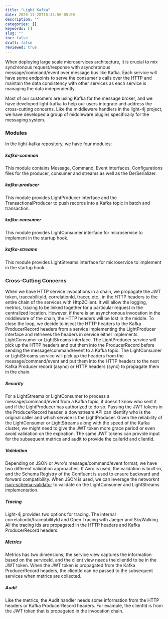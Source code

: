 ```yaml
---
title: "Light Kafka"
date: 2020-11-28T15:34:56-05:00
description: ""
categories: []
keywords: []
slug: ""
toc: false
draft: false
reviewed: true
---
```


When deploying large scale microservices architecture, it is crucial to mix synchronous request/response with asynchronous message/command/event over message bus like Kafka. Each service will have some endpoints to serve the consumer's calls over the HTTP and maintain the data consistency with other services as each service is managing the data independently. 

Most of our customers are using Kafka for the message broker, and we have developed light-kafka to help our users integrate and address the cross-cutting concerns. Like the middleware handlers in the light-4j project, we have developed a group of middleware plugins specifically for the messaging system. 


### Modules

In the light-kafka repository, we have four modules: 

##### kafka-common

This module contains Message, Command, Event interfaces. Configurations files for the producer, consumer and streams as well as the De/Serializer. 

##### kafka-producer

This module provides LightProducer interface and the TransactionalProducer to push records into a Kafka topic in batch and transaction. 

##### kafka-consumer

This module provides LightConsumer interface for microservice to implement in the startup hook. 

##### kafka-streams

This module provides LightStreams interface for microservice to implement in the startup hook.

### Cross-Cutting Concerns

When we have HTTP service invocations in a chain, we propagate the JWT token, traceabilityId, correlationId, tracer, etc., in the HTTP headers to the entire chain of the services with Http2Client. It will allow the logging, metrics, tracing to be linked together for a particular request in the centralized location. However, if there is an asynchronous invocation in the middleware of the chain, the HTTP headers will be lost in the middle. To close the loop, we decide to inject the HTTP headers to the Kafka ProducerRecord headers from a service implementing the LightProducer interface and retrieves the headers in service either implements LightConsumer or LightStreams interface. The LightProducer service will pick up the HTTP headers and put them into the ProducerRecord before sending the message/command/event to a Kafka topic. The LightConsumer or LightStreams service will pick up the headers from the message/command/event and put them into the HTTP headers to the next Kafka Producer record (async) or HTTP headers (sync) to propagate them in the chain.
 
##### Security

For a LightStreams or LightConsumer to process a message/command/event from a Kafka topic, it doesn't know who sent it and if the LightProducer has authorized to do so. Passing the JWT tokens in the ProducerRecord header, a downstream API can identify who is the original caller and which service is the LightProducer. Given the reliability of the LightConsumer or LightStreams along with the speed of the Kafka cluster, we might need to give the JWT token more grace period or even avoid validation on the expiration. The same JWT tokens can provide input for the subsequent metrics and audit to provide the callerId and clientId. 

##### Validation

Depending on JSON or Avro's message/command/event format, we have two different validation approaches. If Avro is used, the validation is built-in, and the Schema Registry of the Confluent is used to ensure backward and forward compatibility. When JSON is used, we can leverage the networknt [json-schema-validator](https://github.com/networknt/json-schema-validator) to validate on the LightConsumer and LightStreams implementation. 

##### Tracing

Light-4j provides two options for tracing. The internal correlationId/traceabilityId and Open Tracing with Jaeger and SkyWalking. All the tracing ids are propagated in the HTTP headers and Kafka ProducerRecord headers. 


##### Metrics

Metrics has two dimensions; the service view captures the information based on the serviceId, and the client view needs the clientId to be in the JWT token. When the JWT token is propagated from the Kafka ProducerRecord headers, the clientId can be passed to the subsequent services when metrics are collected. 


##### Audit

Like the metrics, the Audit handler needs some information from the HTTP headers or Kafka ProducerRecord headers. For example, the clientId is from the JWT token that is propagated in the invocation chain.




